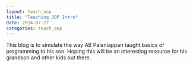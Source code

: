 ```yaml
---
layout: teach_oop
title: "Teaching OOP Intro"
date: 2024-07-27
categories: teach_oop
---
```

This blog is to simulate the way AB Palaniappan taught basics of programming to his son. Hoping this will be an interesting resource for his grandson and other kids out there. 

